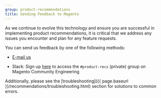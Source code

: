 ```yaml
---
group: product-recommendations
title: Sending Feedback to Magento
---
```


As we continue to evolve this technology and ensure you are successful in implementing product recommendations, it is critical that we address any issues you encounter and plan for any feature requests.

You can send us feedback by one of the following methods:

* <a href="mailto:magento-product-recs-feedback@adobe.com">E-mail us</a>

* Slack: Sign up [here](http://tinyurl.com/engcom-slack) to access the `#product-recs` (private) group on Magento Community Engineering

Additionally, please see the [troubleshooting]({{ page.baseurl }}/recommendations/troubleshooting.html) section for solutions to common errors.
